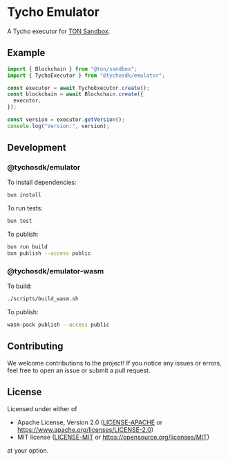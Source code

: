 # Tycho Emulator

A Tycho executor for [TON Sandbox](https://github.com/ton-org/sandbox).

## Example

```typescript
import { Blockchain } from "@ton/sandbox";
import { TychoExecutor } from "@tychosdk/emulator";

const executor = await TychoExecutor.create();
const blockchain = await Blockchain.create({
  executor,
});

const version = executor.getVersion();
console.log("Version:", version);
```

## Development

### @tychosdk/emulator

To install dependencies:

```bash
bun install
```

To run tests:

```bash
bun test
```

To publish:

```bash
bun run build
bun publish --access public
```

### @tychosdk/emulator-wasm

To build:

```bash
./scripts/build_wasm.sh
```

To publish:

```bash
wasm-pack publish --access public
```

## Contributing

We welcome contributions to the project! If you notice any issues or errors,
feel free to open an issue or submit a pull request.

## License

Licensed under either of

* Apache License, Version 2.0 ([LICENSE-APACHE](LICENSE-APACHE)
  or <https://www.apache.org/licenses/LICENSE-2.0>)
* MIT license ([LICENSE-MIT](LICENSE-MIT)
  or <https://opensource.org/licenses/MIT>)

at your option.
